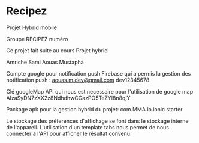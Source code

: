 # Recipez
Projet Hybrid mobile

Groupe RECIPEZ numéro   

Ce projet fait suite au cours Projet hybrid 

Amriche Sami 
Aouas Mustapha  

Compte google pour notification push Firebase qui a permis la gestion des notification push :
aouas.m.dev@gmail.com 	dev12345678 	 

Clé googleMap API qui nous est necessaire pour l'utilisation de google map 
AIzaSyDN7zXX2z8NdhdhwCGazPO5TeZYl8n8qjY 	

Package apk pour la gestion hybrid du projet:
 com.MMA.io.ionic.starter  
 
 Le stockage des préferences d'affichage se font dans le stockage interne de l'appareil. 
L'utilisation d'un template tabs nous permet de nous connecter à l'API pour afficher le résultat convenu.
